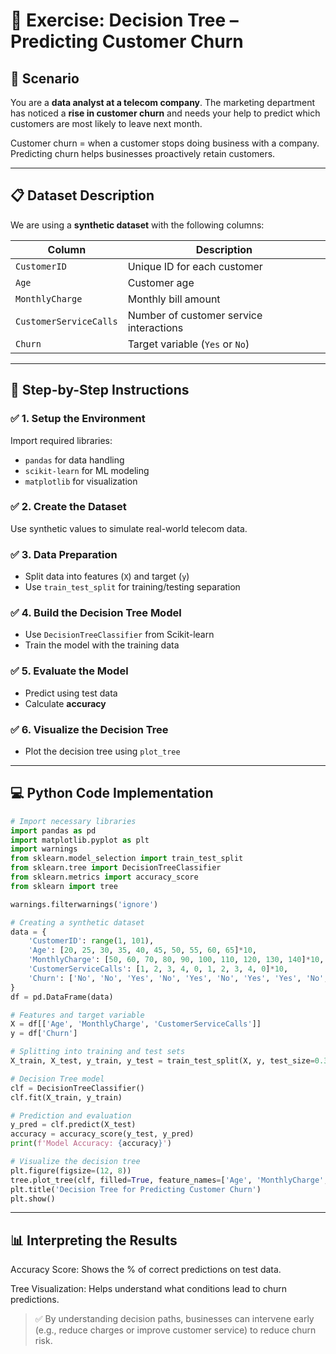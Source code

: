 # 🌳 Exercise: Decision Tree – Predicting Customer Churn

## 🧠 Scenario

You are a **data analyst at a telecom company**. The marketing department has noticed a **rise in customer churn** and needs your help to predict which customers are most likely to leave next month.

Customer churn = when a customer stops doing business with a company.  
Predicting churn helps businesses proactively retain customers.

---

## 📋 Dataset Description

We are using a **synthetic dataset** with the following columns:

| Column | Description |
|--------|-------------|
| `CustomerID` | Unique ID for each customer |
| `Age` | Customer age |
| `MonthlyCharge` | Monthly bill amount |
| `CustomerServiceCalls` | Number of customer service interactions |
| `Churn` | Target variable (`Yes` or `No`) |

---

## 🔧 Step-by-Step Instructions

### ✅ 1. Setup the Environment
Import required libraries:
- `pandas` for data handling
- `scikit-learn` for ML modeling
- `matplotlib` for visualization

### ✅ 2. Create the Dataset
Use synthetic values to simulate real-world telecom data.

### ✅ 3. Data Preparation
- Split data into features (`X`) and target (`y`)
- Use `train_test_split` for training/testing separation

### ✅ 4. Build the Decision Tree Model
- Use `DecisionTreeClassifier` from Scikit-learn
- Train the model with the training data

### ✅ 5. Evaluate the Model
- Predict using test data
- Calculate **accuracy**

### ✅ 6. Visualize the Decision Tree
- Plot the decision tree using `plot_tree`

---

## 💻 Python Code Implementation

```python
# Import necessary libraries
import pandas as pd
import matplotlib.pyplot as plt
import warnings
from sklearn.model_selection import train_test_split
from sklearn.tree import DecisionTreeClassifier
from sklearn.metrics import accuracy_score
from sklearn import tree

warnings.filterwarnings('ignore')

# Creating a synthetic dataset
data = {
    'CustomerID': range(1, 101),
    'Age': [20, 25, 30, 35, 40, 45, 50, 55, 60, 65]*10,
    'MonthlyCharge': [50, 60, 70, 80, 90, 100, 110, 120, 130, 140]*10,
    'CustomerServiceCalls': [1, 2, 3, 4, 0, 1, 2, 3, 4, 0]*10,
    'Churn': ['No', 'No', 'Yes', 'No', 'Yes', 'No', 'Yes', 'Yes', 'No', 'Yes']*10
}
df = pd.DataFrame(data)

# Features and target variable
X = df[['Age', 'MonthlyCharge', 'CustomerServiceCalls']]
y = df['Churn']

# Splitting into training and test sets
X_train, X_test, y_train, y_test = train_test_split(X, y, test_size=0.3, random_state=42)

# Decision Tree model
clf = DecisionTreeClassifier()
clf.fit(X_train, y_train)

# Prediction and evaluation
y_pred = clf.predict(X_test)
accuracy = accuracy_score(y_test, y_pred)
print(f'Model Accuracy: {accuracy}')

# Visualize the decision tree
plt.figure(figsize=(12, 8))
tree.plot_tree(clf, filled=True, feature_names=['Age', 'MonthlyCharge', 'CustomerServiceCalls'], class_names=['No Churn', 'Churn'])
plt.title('Decision Tree for Predicting Customer Churn')
plt.show()
```

---


## 📊 Interpreting the Results
Accuracy Score: Shows the % of correct predictions on test data.

Tree Visualization: Helps understand what conditions lead to churn predictions.

> ✅ By understanding decision paths, businesses can intervene early (e.g., reduce charges or improve customer service) to reduce churn risk.
